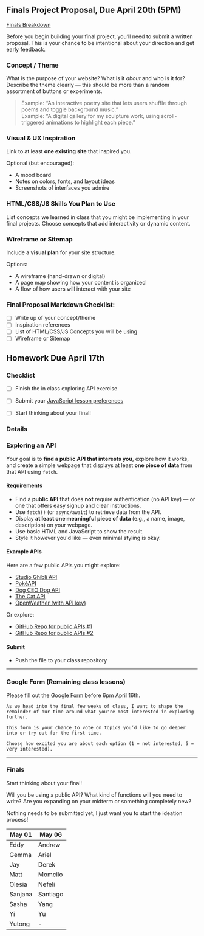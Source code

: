 ## Finals Project Proposal, Due April 20th (5PM)

[Finals Breakdown](/Finals/README.md)

Before you begin building your final project, you’ll need to submit a written proposal. This is your chance to be intentional about your direction and get early feedback.

### Concept / Theme

What is the purpose of your website? What is it _about_ and who is it for? Describe the theme clearly — this should be more than a random assortment of buttons or experiments.

> Example: “An interactive poetry site that lets users shuffle through poems and toggle background music.”  
> Example: “A digital gallery for my sculpture work, using scroll-triggered animations to highlight each piece.”

### Visual & UX Inspiration

Link to at least **one existing site** that inspired you.

Optional (but encouraged):

- A mood board
- Notes on colors, fonts, and layout ideas
- Screenshots of interfaces you admire

### HTML/CSS/JS Skills You Plan to Use

List concepts we learned in class that you might be implementing in your final projects. Choose concepts that add interactivity or dynamic content.

### Wireframe or Sitemap

Include a **visual plan** for your site structure.

Options:

- A wireframe (hand-drawn or digital)
- A page map showing how your content is organized
- A flow of how users will interact with your site

### Final Proposal Markdown Checklist:

- [ ] Write up of your concept/theme
- [ ] Inspiration references
- [ ] List of HTML/CSS/JS Concepts you will be using
- [ ] Wireframe or Sitemap

## Homework Due April 17th

### Checklist

- [ ] Finish the in class exploring API exercise

- [ ] Submit your [JavaScript lesson preferences](https://forms.gle/zakLZxirnq2Xos5RA)

- [ ] Start thinking about your final!

### Details

### Exploring an API

Your goal is to **find a public API that interests you**, explore how it works, and create a simple webpage that displays at least **one piece of data** from that API using `fetch`.

#### Requirements

- Find a **public API** that does **not** require authentication (no API key) — or one that offers easy signup and clear instructions.
- Use `fetch()` (or `async/await`) to retrieve data from the API.
- Display **at least one meaningful piece of data** (e.g., a name, image, description) on your webpage.
- Use basic HTML and JavaScript to show the result.
- Style it however you'd like — even minimal styling is okay.

#### Example APIs

Here are a few public APIs you might explore:

- [Studio Ghibli API](https://ghibliapi.vercel.app)
- [PokéAPI](https://pokeapi.co)
- [Dog CEO Dog API](https://dog.ceo/dog-api/)
- [The Cat API](https://thecatapi.com/)
- [OpenWeather (with API key)](https://openweathermap.org/api)

Or explore:

- [GitHub Repo for public APIs #1](https://github.com/public-apis/public-apis?tab=readme-ov-file)
- [GitHub Repo for public APIs #2](https://github.com/public-apis/public-apis)

#### Submit

- Push the file to your class repository

---

### Google Form (Remaining class lessons)

Please fill out the [Google Form](https://forms.gle/zakLZxirnq2Xos5RA) before 6pm April 16th.

    As we head into the final few weeks of class, I want to shape the remainder of our time around what you're most interested in exploring further.

    This form is your chance to vote on topics you’d like to go deeper into or try out for the first time.

    Choose how excited you are about each option (1 = not interested, 5 = very interested).

---

### Finals

Start thinking about your final!

Will you be using a public API? What kind of functions will you need to write? Are you expanding on your midterm or something completely new?

Nothing needs to be submitted yet, I just want you to start the ideation process!

| May 01  | May 06   |
| ------- | -------- |
| Eddy    | Andrew   |
| Gemma   | Ariel    |
| Jay     | Derek    |
| Matt    | Momcilo  |
| Olesia  | Nefeli   |
| Sanjana | Santiago |
| Sasha   | Yang     |
| Yi      | Yu       |
| Yutong  | -        |
